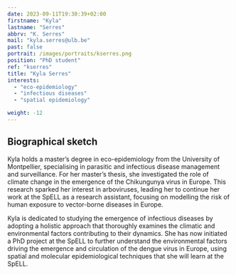 ```yaml
---
date: 2023-09-11T19:30:39+02:00
firstname: "Kyla"
lastname: "Serres"
abbrv: "K. Serres"
mail: "kyla.serres@ulb.be"
past: false
portrait: /images/portraits/kserres.png
position: "PhD student"
ref: "kserres"
title: "Kyla Serres"
interests:
  - "eco-epidemiology"
  - "infectious diseases"
  - "spatial epidemiology"

weight: -12
---
```


## Biographical sketch

Kyla holds a master’s degree in eco-epidemiology from the University of Montpellier, specialising in parasitic and infectious disease management and surveillance. For her master’s thesis, she investigated the role of climate change in the emergence of the Chikungunya virus in Europe. This research sparked her interest in arboviruses, leading her to continue her work at the SpELL as a research assistant, focusing on modelling the risk of human exposure to vector-borne diseases in Europe.

Kyla is dedicated to studying the emergence of infectious diseases by adopting a holistic approach that thoroughly examines the climatic and environmental factors contributing to their dynamics. She has now initiated a PhD project at the SpELL to further understand the environmental factors driving the emergence and circulation of the dengue virus in Europe, using spatial and molecular epidemiological techniques that she will learn at the SpELL.
